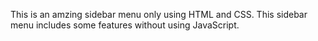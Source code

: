 This is an amzing sidebar menu only using HTML and CSS. 
This sidebar menu includes some features without using JavaScript.
